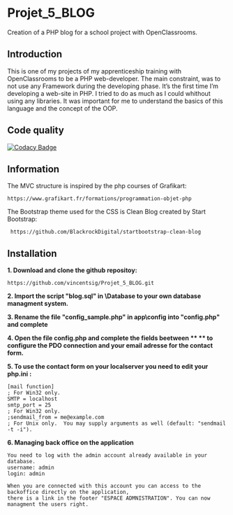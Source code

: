 # Projet_5_BLOG
Creation of a PHP blog for a school project with OpenClassrooms.

## Introduction
This is one of my projects of my apprenticeship training with OpenClassrooms to be a PHP web-developer.
The main constraint, was to not use any Framework during the developing phase.
It’s the first time I’m developing a web-site in PHP.
I tried to do as much as I could whithout using any libraries. It was important for me to understand the basics of this language and the concept of the OOP.

## Code quality

[![Codacy Badge](https://api.codacy.com/project/badge/Grade/01f9044f353e43cdaa9ffae5e1e3c265)](https://www.codacy.com/app/vincentsig/Projet_5_BLOG?utm_source=github.com&amp;utm_medium=referral&amp;utm_content=vincentsig/Projet_5_BLOG&amp;utm_campaign=Badge_Grade)


## Information

The MVC structure is inspired by the php courses of Grafikart: 

    https://www.grafikart.fr/formations/programmation-objet-php


The Bootstrap theme used for the CSS is Clean Blog created by Start Bootstrap:  

     https://github.com/BlackrockDigital/startbootstrap-clean-blog



## Installation

**1. Download and clone the github repositoy:**  

    https://github.com/vincentsig/Projet_5_BLOG.git

**2. Import the script "blog.sql" in \Database to your own database managment system.**

**3. Rename the file "config_sample.php" in app\config   into "config.php" and complete**

**4. Open the file config.php and complete the fields beetween ** ** to configure the PDO connection and your email adresse for the contact form.**

**5. To use the contact form on your localserver you need to edit your php.ini :**  

    [mail function]   
    ; For Win32 only.     
    SMTP = localhost     
    smtp_port = 25      
    ; For Win32 only.      
    ;sendmail_from = me@example.com      
    ; For Unix only.  You may supply arguments as well (default: "sendmail -t -i").      

**6. Managing back office on the application**  

    You need to log with the admin account already available in your database.
    username: admin  
    login: admin   

    When you are connected with this account you can access to the backoffice directly on the application,  
    there is a link in the footer "ESPACE ADMNISTRATION". You can now managment the users right. 

    
    
